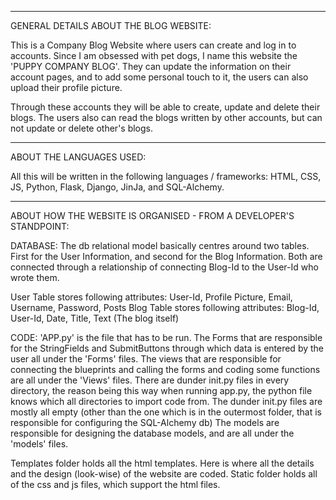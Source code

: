 ----------------------------------------------------
GENERAL DETAILS ABOUT THE BLOG WEBSITE:

This is a Company Blog Website where users can create and log in to accounts. Since I am obsessed with pet dogs, I name this website the 'PUPPY COMPANY BLOG'.
They can update the information on their account pages, and to add some personal touch to it, the users can also upload their profile picture.

Through these accounts they will be able to create, update and delete their blogs.
The users also can read the blogs written by other accounts, but can not update or delete other's blogs.

----------------------------------------------------
ABOUT THE LANGUAGES USED:

All this will be written in the following languages / frameworks: HTML, CSS, JS, Python, Flask, Django, JinJa, and SQL-Alchemy.

-----------------------------------------------------
ABOUT HOW THE WEBSITE IS ORGANISED - FROM A DEVELOPER'S STANDPOINT:

DATABASE:
The db relational model basically centres around two tables. 
First for the User Information, and second for the Blog Information.
Both are connected through a relationship of connecting Blog-Id to the User-Id who wrote them.

User Table stores following attributes: User-Id, Profile Picture, Email, Username, Password, Posts
Blog Table stores following attributes: Blog-Id, User-Id, Date, Title, Text (The blog itself)

CODE:
'APP.py' is the file that has to be run. 
The Forms that are responsible for the StringFields and SubmitButtons through which data is entered by the user all under the 'Forms' files.
The views that are responsible for connecting the blueprints and calling the forms and coding some functions are all under the 'Views' files.
There are dunder init.py files in every directory, the reason being this way when running app.py, the python file knows which all directories to import code from. The dunder init.py files are mostly all empty (other than the one which is in the outermost folder, that is responsible for configuring the SQL-Alchemy db)
The models are responsible for designing the database models, and are all under the 'models' files.

Templates folder holds all the html templates. Here is where all the details and the design (look-wise) of the website are coded.
Static folder holds all of the css and js files, which support the html files.
